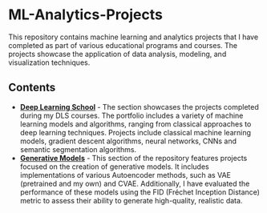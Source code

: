 # ML-Analytics-Projects
This repository contains machine learning and analytics projects that I have completed as part of various educational programs and courses. The projects showcase the application of data analysis, modeling, and visualization techniques.
## Contents
- **[Deep Learning School](./Deep_Learning_School/)** - The section showcases the projects completed during my DLS courses. The portfolio includes a variety of machine learning models and algorithms, ranging from classical approaches to deep learning techniques. Projects include classical machine learning models, gradient descent algorithms, neural networks, CNNs and semantic segmentation algorithms.
- **[Generative Models](https://github.com/Darrifus/ML-Analytics-Projects/tree/8b69355a113bf4a1bf151dacffd7dd731b3bfe6e/Generative%20Models)** - This section of the repository features projects focused on the creation of generative models. It includes implementations of various Autoencoder methods, such as VAE (pretrained and my own) and CVAE. Additionally, I have evaluated the performance of these models using the FID (Fréchet Inception Distance) metric to assess their ability to generate high-quality, realistic data.
